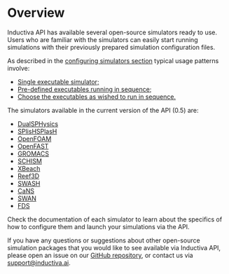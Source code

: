 # Overview

Inductiva API has available several open-source simulators ready to use. Users 
who are familiar with the simulators can easily start running simulations with 
their previously prepared simulation configuration files. 

As described in the [configuring simulators section](../explore_api/configuring-simulators.md) typical usage patterns involve:
- [Single executable simulator;](../explore_api/configuring-simulators.md#the-simple-cases)
- [Pre-defined executables running in sequence;](../explore_api/configuring-simulators.md#a-slightly-more-complex-case)
- [Choose the executables as wished to run in sequence.](../explore_api/configuring-simulators.md#running-long-simulation-pipelines)

The simulators available in the current version of the API (0.5) are:
- [DualSPHysics](../simulators/DualSPHysics.md)
- [SPlisHSPlasH](../simulators/SPlisHSPlasH.md)
- [OpenFOAM](../simulators/OpenFOAM.md)
- [OpenFAST](../simulators/OpenFAST.md)
- [GROMACS](../simulators/GROMACS.md)
- [SCHISM](../simulators/SCHISM.md)
- [XBeach](../simulators/XBeach.md)
- [Reef3D](../simulators/Reef3D.md)
- [SWASH](../simulators/SWASH.md)
- [CaNS](../simulators/CaNS.md)
- [SWAN](../simulators/SWAN.md)
- [FDS](../simulators/FDS.md)

Check the documentation of each simulator to learn about the specifics of how to configure them and launch your simulations via the API.

If you have any questions or suggestions about other open-source simulation packages
that you would like to see available via Inductiva API, please open an issue on
our [GitHub repository](https://github.com/inductiva/inductiva/issues), or contact us via [support@inductiva.ai](mailto:support@inductiva.ai).
    